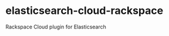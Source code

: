 elasticsearch-cloud-rackspace
=============================

Rackspace Cloud plugin for Elasticsearch
